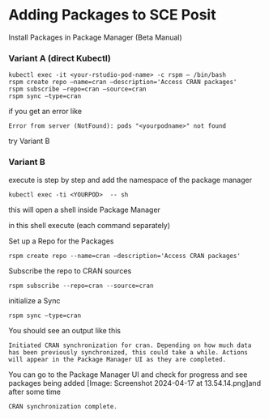 # Adding Packages to SCE Posit 

Install Packages in Package Manager (Beta Manual)


### Variant A (direct Kubectl)



```
kubectl exec -it <your-rstudio-pod-name> -c rspm — /bin/bash
rspm create repo —name=cran —description='Access CRAN packages'
rspm subscribe —repo=cran —source=cran
rspm sync —type=cran
```


if you get an error like

```
Error from server (NotFound): pods "<yourpodname>" not found 
```

try Variant B

### Variant B


execute is step by step and add the namespace of the package manager

```
kubectl exec -ti <YOURPOD>  -- sh
```

this will open a shell inside Package Manager

in this shell execute (each command separately)

Set up a Repo for the Packages

```
rspm create repo --name=cran —description='Access CRAN packages'
```

Subscribe the repo to CRAN sources

```
rspm subscribe --repo=cran --source=cran
```


initialize a Sync


```
rspm sync —type=cran
```

You should see an output like this


```
Initiated CRAN synchronization for cran. Depending on how much data has been previously synchronized, this could take a while. Actions will appear in the Package Manager UI as they are completed.
```

You can go to the Package Manager UI and check for progress and see packages being added
[Image: Screenshot 2024-04-17 at 13.54.14.png]and after some time


```
CRAN synchronization complete.
```

